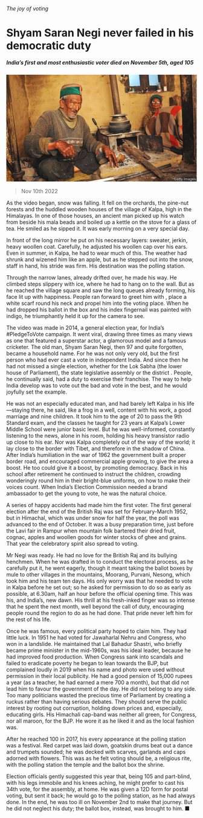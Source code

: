###### The joy of voting

# Shyam Saran Negi never failed in his democratic duty 

##### India’s first and most enthusiastic voter died on November 5th, aged 105 

![image](images/20221112_OBP001.jpg) 

> Nov 10th 2022 

As the video began, snow was falling. It fell on the orchards, the pine-nut forests and the huddled wooden houses of the village of Kalpa, high in the Himalayas. In one of those houses, an ancient man picked up his watch from beside his mala beads and boiled up a kettle on the stove for a glass of tea. He smiled as he sipped it. It was early morning on a very special day. 

 In front of the long mirror he put on his necessary layers: sweater, jerkin, heavy woollen coat. Carefully, he adjusted his woollen cap over his ears. Even in summer, in Kalpa, he had to wear much of this. The weather had shrunk and wizened him like an apple, but as he stepped out into the snow, staff in hand, his stride was firm. His destination was the polling station. 

 Through the narrow lanes, already drifted over, he made his way. He climbed steps slippery with ice, where he had to hang on to the wall. But as he reached the village square and saw the long queues already forming, his face lit up with happiness. People ran forward to greet him with , place a white scarf round his neck and propel him into the voting place. When he had dropped his ballot in the box and his index fingernail was painted with indigo, he triumphantly held it up for the camera to see. 

 The video was made in 2014, a general election year, for India’s #PledgeToVote campaign. It went viral, drawing three times as many views as one that featured a superstar actor, a glamorous model and a famous cricketer. The old man, Shyam Saran Negi, then 97 and quite forgotten, became a household name. For he was not only very old, but the first person who had ever cast a vote in independent India. And since then he had not missed a single election, whether for the Lok Sabha (the lower house of Parliament), the state legislative assembly or the district . People, he continually said, had a duty to exercise their franchise. The way to help India develop was to vote out the bad and vote in the best, and he would joyfully set the example. 

 He was not an especially educated man, and had barely left Kalpa in his life—staying there, he said, like a frog in a well, content with his work, a good marriage and nine children. It took him to the age of 20 to pass the 9th Standard exam, and the classes he taught for 23 years at Kalpa’s Lower Middle School were junior basic level. But he was well-informed, constantly listening to the news, alone in his room, holding his heavy transistor radio up close to his ear. Nor was Kalpa completely out of the way of the world; it lay close to the border with Tibet, and therefore in the shadow of China. After India’s humiliation in the war of 1962 the government built a proper border road, and encouraged commercial apple growing, to give the area a boost. He too could give it a boost, by promoting democracy. Back in his school after retirement he continued to instruct the children, crowding wonderingly round him in their bright-blue uniforms, on how to make their voices count. When India’s Election Commission needed a brand ambassador to get the young to vote, he was the natural choice. 

 A series of happy accidents had made him the first voter. The first general election after the end of the British Raj was set for February-March 1952, but in Himachal, which was under snow for half the year, the poll was advanced to the end of October. It was a busy preparation time, just before the Lavi fair in Rampur when mountain folk bartered their dried fruit, cognac, apples and woollen goods for winter stocks of ghee and grains. That year the celebratory spirit also spread to voting.

 Mr Negi was ready. He had no love for the British Raj and its bullying henchmen. When he was drafted in to conduct the electoral process, as he carefully put it, he went eagerly, though it meant taking the ballot boxes by mule to other villages in the mountains, Moorang, Purvani, Nesong, which took him and his team ten days. His only worry was that he needed to vote in Kalpa before he set out; so he asked for permission to do so as early as possible, at 6.30am, half an hour before the official opening time. This was his, and India’s, new dawn. His thrill at his fresh-inked finger was so intense that he spent the next month, well beyond the call of duty, encouraging people round the region to do as he had done. That pride never left him for the rest of his life. 

Once he was famous, every political party hoped to claim him. They had little luck. In 1951 he had voted for Jawaharlal Nehru and Congress, who won in a landslide. He maintained that Lal Bahadur Shastri, who briefly became prime minister in the mid-1960s, was his ideal leader, because he had improved food production. When Congress sank into scandals and failed to eradicate poverty he began to lean towards the BJP, but complained loudly in 2019 when his name and photo were used without permission in their local publicity. He had a good pension of 15,000 rupees a year (as a teacher, he had earned a mere 700 a month), but that did not lead him to favour the government of the day. He did not belong to any side. Too many politicians wasted the precious time of Parliament by creating a ruckus rather than having serious debates. They should serve the public interest by rooting out corruption, holding down prices and, especially, educating girls. His Himachali cap-band was neither all green, for Congress, nor all maroon, for the BJP. He wore it as he liked it and as the local fashion was. 

 After he reached 100 in 2017, his every appearance at the polling station was a festival. Red carpet was laid down, goatskin drums beat out a dance and trumpets sounded; he was decked with scarves, garlands and caps adorned with flowers. This was as he felt voting should be, a religious rite, with the polling station the temple and the ballot box the shrine. 

 Election officials gently suggested this year that, being 105 and part-blind, with his legs immobile and his knees aching, he might prefer to cast his 34th vote, for the assembly, at home. He was given a 12D form for postal voting, but sent it back; he would go to the polling station, as he had always done. In the end, he was too ill on November 2nd to make that journey. But he did not neglect his duty; the ballot box, instead, was brought to him. ■


